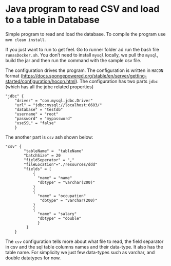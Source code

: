 # Java program to read CSV and load to a table in Database

Simple program to read and load the database. To compile the program use `mvn clean install`. 

If you just want to run to get feel. Go to runner folder ad run the bash file `runasDocker.sh`. You don’t need to install `mysql` locally, we pull the `mysql`, build the jar and then run the command with the sample csv file.

The configuration drives the program. The configuration is written in `HACON` format (https://docs.spongepowered.org/stable/en/server/getting-started/configuration/hocon.html). The configuration has two parts `jdbc` (which has all the jdbc related properties)

```
"jdbc" {
	"driver" = "com.mysql.jdbc.Driver"
	"url" = "jdbc:mysql://localhost:6603/"
	"database" = "testdb"
	"username" = "root"
	"password" = "mypassword"
	"useSSL" = "false"
	}
```
The another part is `csv` ash shown below:
```
"csv" {
 		"tableName" =  "tableName"
 		"batchSize" = 20
 		"fieldSeperator" = ","
		"fileLocation"="./resources/ddd"
		"fields" = [ 
			{ 
			  "name" = "name"
			  "dbtype" = "varchar(200)"
			}
			{
			  "name" = "occupation"
			   "dbtype" = "varchar(200)"
			}
			{
			  "name" = "salary"
			  "dbtype" = "double"
			  }
		 ]
	}
```
The `csv` configuration tells more about what file to read, the field separator in csv and the sql table columns names and their data-type. It also has the table name. For simplicity we just few data-types such as varchar, and double datatypes for now.
